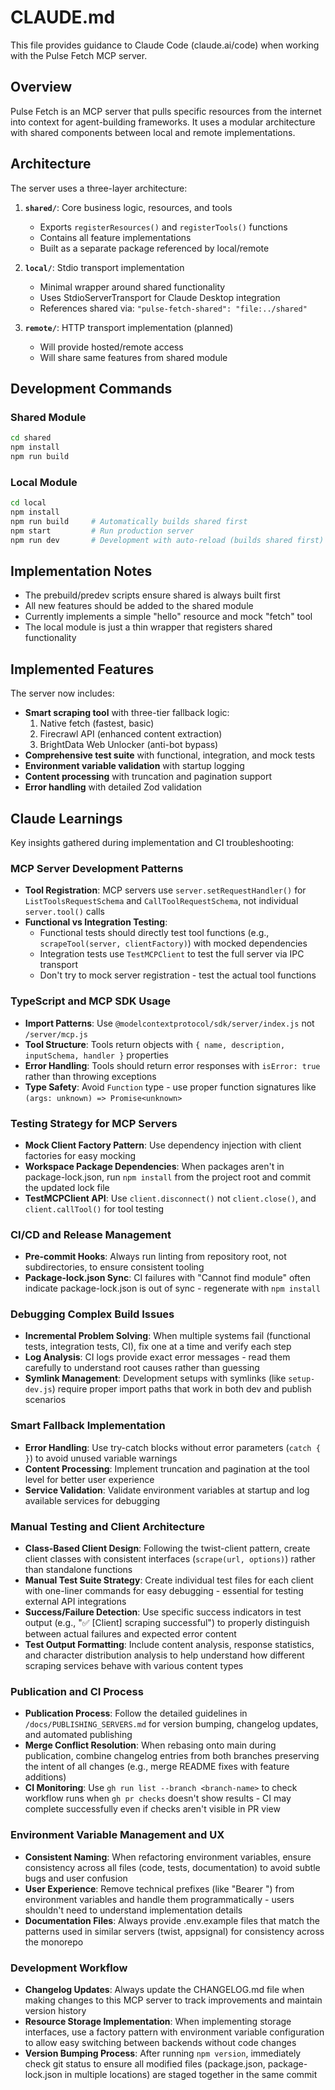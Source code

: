 # CLAUDE.md

This file provides guidance to Claude Code (claude.ai/code) when working with the Pulse Fetch MCP server.

## Overview

Pulse Fetch is an MCP server that pulls specific resources from the internet into context for agent-building frameworks. It uses a modular architecture with shared components between local and remote implementations.

## Architecture

The server uses a three-layer architecture:

1. **`shared/`**: Core business logic, resources, and tools
   - Exports `registerResources()` and `registerTools()` functions
   - Contains all feature implementations
   - Built as a separate package referenced by local/remote

2. **`local/`**: Stdio transport implementation
   - Minimal wrapper around shared functionality
   - Uses StdioServerTransport for Claude Desktop integration
   - References shared via: `"pulse-fetch-shared": "file:../shared"`

3. **`remote/`**: HTTP transport implementation (planned)
   - Will provide hosted/remote access
   - Will share same features from shared module

## Development Commands

### Shared Module

```bash
cd shared
npm install
npm run build
```

### Local Module

```bash
cd local
npm install
npm run build     # Automatically builds shared first
npm start         # Run production server
npm run dev       # Development with auto-reload (builds shared first)
```

## Implementation Notes

- The prebuild/predev scripts ensure shared is always built first
- All new features should be added to the shared module
- Currently implements a simple "hello" resource and mock "fetch" tool
- The local module is just a thin wrapper that registers shared functionality

## Implemented Features

The server now includes:

- **Smart scraping tool** with three-tier fallback logic:
  1. Native fetch (fastest, basic)
  2. Firecrawl API (enhanced content extraction)
  3. BrightData Web Unlocker (anti-bot bypass)
- **Comprehensive test suite** with functional, integration, and mock tests
- **Environment variable validation** with startup logging
- **Content processing** with truncation and pagination support
- **Error handling** with detailed Zod validation

## Claude Learnings

Key insights gathered during implementation and CI troubleshooting:

### MCP Server Development Patterns

- **Tool Registration**: MCP servers use `server.setRequestHandler()` for `ListToolsRequestSchema` and `CallToolRequestSchema`, not individual `server.tool()` calls
- **Functional vs Integration Testing**:
  - Functional tests should directly test tool functions (e.g., `scrapeTool(server, clientFactory)`) with mocked dependencies
  - Integration tests use `TestMCPClient` to test the full server via IPC transport
  - Don't try to mock server registration - test the actual tool functions

### TypeScript and MCP SDK Usage

- **Import Patterns**: Use `@modelcontextprotocol/sdk/server/index.js` not `/server/mcp.js`
- **Tool Structure**: Tools return objects with `{ name, description, inputSchema, handler }` properties
- **Error Handling**: Tools should return error responses with `isError: true` rather than throwing exceptions
- **Type Safety**: Avoid `Function` type - use proper function signatures like `(args: unknown) => Promise<unknown>`

### Testing Strategy for MCP Servers

- **Mock Client Factory Pattern**: Use dependency injection with client factories for easy mocking
- **Workspace Package Dependencies**: When packages aren't in package-lock.json, run `npm install` from the project root and commit the updated lock file
- **TestMCPClient API**: Use `client.disconnect()` not `client.close()`, and `client.callTool()` for tool testing

### CI/CD and Release Management

- **Pre-commit Hooks**: Always run linting from repository root, not subdirectories, to ensure consistent tooling
- **Package-lock.json Sync**: CI failures with "Cannot find module" often indicate package-lock.json is out of sync - regenerate with `npm install`

### Debugging Complex Build Issues

- **Incremental Problem Solving**: When multiple systems fail (functional tests, integration tests, CI), fix one at a time and verify each step
- **Log Analysis**: CI logs provide exact error messages - read them carefully to understand root causes rather than guessing
- **Symlink Management**: Development setups with symlinks (like `setup-dev.js`) require proper import paths that work in both dev and publish scenarios

### Smart Fallback Implementation

- **Error Handling**: Use try-catch blocks without error parameters (`catch { }`) to avoid unused variable warnings
- **Content Processing**: Implement truncation and pagination at the tool level for better user experience
- **Service Validation**: Validate environment variables at startup and log available services for debugging

### Manual Testing and Client Architecture

- **Class-Based Client Design**: Following the twist-client pattern, create client classes with consistent interfaces (`scrape(url, options)`) rather than standalone functions
- **Manual Test Suite Strategy**: Create individual test files for each client with one-liner commands for easy debugging - essential for testing external API integrations
- **Success/Failure Detection**: Use specific success indicators in test output (e.g., "✅ [Client] scraping successful") to properly distinguish between actual failures and expected error content
- **Test Output Formatting**: Include content analysis, response statistics, and character distribution analysis to help understand how different scraping services behave with various content types

### Publication and CI Process

- **Publication Process**: Follow the detailed guidelines in `/docs/PUBLISHING_SERVERS.md` for version bumping, changelog updates, and automated publishing
- **Merge Conflict Resolution**: When rebasing onto main during publication, combine changelog entries from both branches preserving the intent of all changes (e.g., merge README fixes with feature additions)
- **CI Monitoring**: Use `gh run list --branch <branch-name>` to check workflow runs when `gh pr checks` doesn't show results - CI may complete successfully even if checks aren't visible in PR view

### Environment Variable Management and UX

- **Consistent Naming**: When refactoring environment variables, ensure consistency across all files (code, tests, documentation) to avoid subtle bugs and user confusion
- **User Experience**: Remove technical prefixes (like "Bearer ") from environment variables and handle them programmatically - users shouldn't need to understand implementation details
- **Documentation Files**: Always provide .env.example files that match the patterns used in similar servers (twist, appsignal) for consistency across the monorepo

### Development Workflow

- **Changelog Updates**: Always update the CHANGELOG.md file when making changes to this MCP server to track improvements and maintain version history
- **Resource Storage Implementation**: When implementing storage interfaces, use a factory pattern with environment variable configuration to allow easy switching between backends without code changes
- **Version Bumping Process**: After running `npm version`, immediately check git status to ensure all modified files (package.json, package-lock.json in multiple locations) are staged together in the same commit

